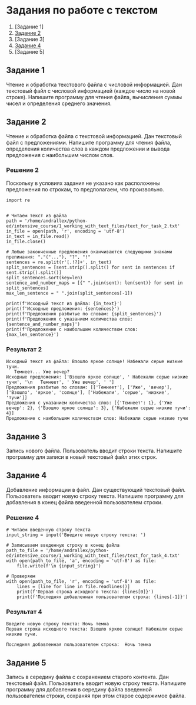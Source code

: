 # Задания по работе с текстом
1. [Задание 1]
2. [Задание 2](#задание-2)
3. [Задание 3]
4. [Задание 4](#задание-4)
5. [Задание 5]

## Задание 1
Чтение и обработка текстового файла с числовой информацией. Дан текстовый файл с числовой информацией (каждое число на новой строке). Напишите программу для чтения файла, вычисления суммы чисел и определения среднего значения.

## Задание 2
Чтение и обработка файла с текстовой информацией. 
Дан текстовый файл с предложениями. Напишите программу для чтения файла, определения количества слов в каждом предложении и вывода предложения с наибольшим числом слов.

### Решение 2
Поскольку в условиях задания не указано как расположены предложения по строкам, то предполагаем, что произвольно.
```
import re


# Читаем текст из файла
path = '/home/andrallex/python-ed/intensive_course/1_working_with_text_files/text_for_task_2.txt'
in_file = open(path, 'r', encoding = 'utf-8')
in_text = in_file.read()
in_file.close()

# Любые законченные предложения оканчиваются следующими знаками препинания: "."("..."), "?", "!"
sentences = re.split(r'[.!?]+', in_text)
split_sentences = [sent.strip().split() for sent in sentences if sent.strip().split()]
split_sentences.sort(key=len)
sentence_and_number_maps = [{" ".join(sent): len(sent)} for sent in split_sentences]
max_len_sentence = " ".join(split_sentences[-1])

print(f'Исходный текст из файла: {in_text}')
print(f'Исходные предложения: {sentences}')
print(f'Предложения разбитые по словам: {split_sentences}')
print(f'Предложения с указанием количества слов: {sentence_and_number_maps}')
print(f'Предложение с наибольшим количеством слов: {max_len_sentence}')
```
### Результат 2
```
Исходный текст из файла: Взошло яркое солнце! Набежали серые низкие тучи.
   Темнеет... Уже вечер? 
Исходные предложения: ['Взошло яркое солнце', ' Набежали серые низкие тучи', '\n   Темнеет', ' Уже вечер', ' ']
Предложения разбитые по словам: [['Темнеет'], ['Уже', 'вечер'], ['Взошло', 'яркое', 'солнце'], ['Набежали', 'серые', 'низкие', 'тучи']]
Предложения с указанием количества слов: [{'Темнеет': 1}, {'Уже вечер': 2}, {'Взошло яркое солнце': 3}, {'Набежали серые низкие тучи': 4}]
Предложение с наибольшим количеством слов: Набежали серые низкие тучи
```
## Задание 3
Запись нового файла. Пользователь вводит строки текста. 
Напишите программу для записи в новый текстовый файл этих строк.

## Задание 4
Добавление информации в файл. Дан существующий текстовый файл. Пользователь вводит новую строку текста. 
Напишите программу для добавления в конец файла введенной пользователем строки.

### Решение 4
```
# Читаем введенную строку текста
input_string = input('Введите новую строку текста: ')

# Записываем введенную строку в конец файла
path_to_file = '/home/andrallex/python-ed/intensive_course/1_working_with_text_files/text_for_task_4.txt'
with open(path_to_file, 'a', encoding = 'utf-8') as file:
    file.write(f'\n {input_string}')
    
# Проверяем
with open(path_to_file, 'r', encoding = 'utf-8') as file:
    lines = [line for line in file.readlines()]
    print(f'Первая строка исходного текста: {lines[0]}')
    print(f'Последняя добавленная пользователем строка: {lines[-1]}')
```
### Результат 4
```
Введите новую строку текста: Ночь темна
Первая строка исходного текста: Взошло яркое солнце! Набежали серые низкие тучи.

Последняя добавленная пользователем строка:  Ночь темна
```

## Задание 5
Запись в середину файла с сохранением старого контента. Дан текстовый файл. Пользователь вводит новую строку текста. 
Напишите программу для добавления в середину файла введенной пользователем строки, сохраняя при этом старое содержимое файла.



